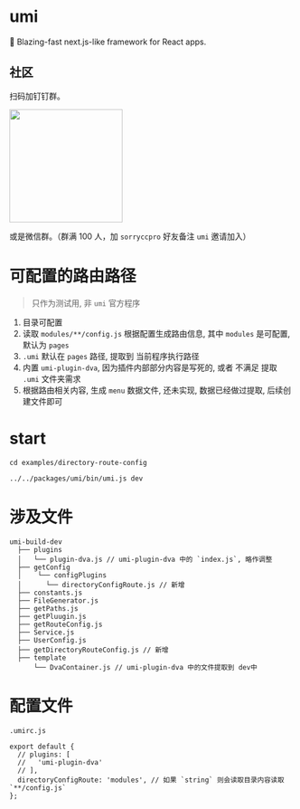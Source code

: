 # umi

🍚 Blazing-fast next.js-like framework for React apps.

## 社区

扫码加钉钉群。

<img src="https://gw.alipayobjects.com/zos/rmsportal/JYGguxCbfjGAxQxNZQdD.jpg" width="200" />

或是微信群。（群满 100 人，加 `sorryccpro` 好友备注 `umi` 邀请加入）



# 可配置的路由路径


> 只作为测试用, 非 `umi` 官方程序


1. 目录可配置
2. 读取 `modules/**/config.js` 根据配置生成路由信息, 其中 `modules` 是可配置, 默认为 `pages`
3. `.umi` 默认在 `pages` 路径, 提取到 当前程序执行路径
4. 内置 `umi-plugin-dva`, 因为插件内部部分内容是写死的, 或者 不满足 提取 `.umi` 文件夹需求
5. 根据路由相关内容, 生成 `menu` 数据文件, 还未实现, 数据已经做过提取, 后续创建文件即可


# start



```
cd examples/directory-route-config

../../packages/umi/bin/umi.js dev
```



# 涉及文件

```
umi-build-dev
  ├── plugins
  │   └── plugin-dva.js // umi-plugin-dva 中的 `index.js`, 略作调整
  ├── getConfig
  │    └── configPlugins
  │      └── directoryConfigRoute.js // 新增
  ├── constants.js
  ├── FileGenerator.js
  ├── getPaths.js
  ├── getPluugin.js
  ├── getRouteConfig.js
  ├── Service.js
  ├── UserConfig.js
  ├── getDirectoryRouteConfig.js // 新增
  ├── template
      └── DvaContainer.js // umi-plugin-dva 中的文件提取到 dev中
```

# 配置文件

`.umirc.js`

```
export default {
  // plugins: [
  //   'umi-plugin-dva'
  // ],
  directoryConfigRoute: 'modules', // 如果 `string` 则会读取目录内容读取 `**/config.js`
};
```



